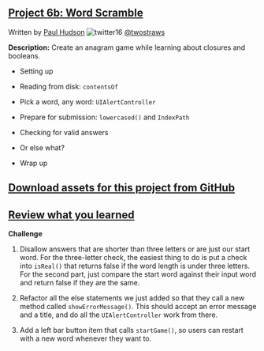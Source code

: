 ## [Project 6b: Word Scramble](https://www.hackingwithswift.com/read/5/overview)
Written by [Paul Hudson](https://www.hackingwithswift.com/about)  ![twitter16](https://github.com/juliangyurov/PH-Project6a/assets/13259596/445c8ea0-65c4-4dba-8e1f-3f2750f0ef51)
  [@twostraws](https://twitter.com/twostraws)

**Description:** Create an anagram game while learning about closures and booleans.

- Setting up

- Reading from disk: `contentsOf`

- Pick a word, any word: `UIAlertController`

- Prepare for submission: `lowercased()` and `IndexPath`

- Checking for valid answers

- Or else what?

- Wrap up

## [Download assets for this project from GitHub](https://github.com/twostraws/HackingWithSwift)

## [Review what you learned](https://www.hackingwithswift.com/review/hws/project-5-word-scramble)

**Challenge**

1. Disallow answers that are shorter than three letters or are just our start word. For the three-letter check, the easiest thing to do is put a check into `isReal()` that returns false if the word length is under three letters. For the second part, just compare the start word against their input word and return false if they are the same.

2. Refactor all the else statements we just added so that they call a new method called `showErrorMessage()`. This should accept an error message and a title, and do all the `UIAlertController` work from there.

3. Add a left bar button item that calls `startGame()`, so users can restart with a new word whenever they want to.
